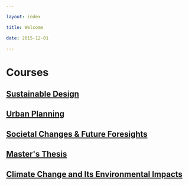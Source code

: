 ```yaml
---

layout: index

title: Welcome

date: 2015-12-01

---
```


# Courses

## [Sustainable Design]({{site.baseurl}}/courses/sustainable_design)

## [Urban Planning]({{site.baseurl}}/courses/urban_planning)

## [Societal Changes & Future Foresights]({{site.baseurl}}/courses/societal_changes)

## [Master's Thesis]({{site.baseurl}}/courses/masters_thesis)

## [Climate Change and Its Environmental Impacts]({{site.baseurl}}/courses/climate_change)
